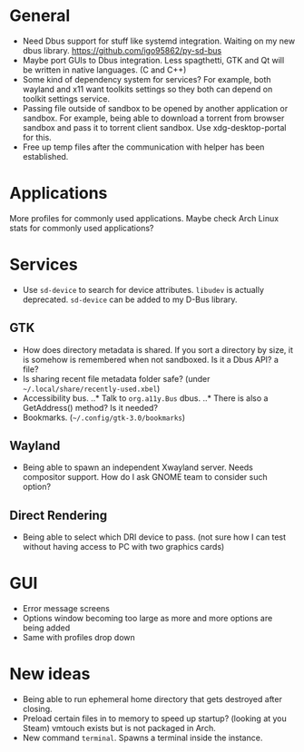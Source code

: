 # General

* Need Dbus support for stuff like systemd integration. Waiting on my new dbus library. https://github.com/igo95862/py-sd-bus
* Maybe port GUIs to Dbus integration. Less spagthetti, GTK and Qt will be written in native languages. (C and C++)
* Some kind of dependency system for services? For example, both wayland and x11 want toolkits settings so they both can depend on toolkit settings service.
* Passing file outside of sandbox to be opened by another application or sandbox. For example, being able to download a torrent from browser sandbox and pass it to torrent client sandbox. Use xdg-desktop-portal for this.
* Free up temp files after the communication with helper has been established.

# Applications

More profiles for commonly used applications.
Maybe check Arch Linux stats for commonly used applications?

# Services

* Use `sd-device` to search for device attributes. `libudev` is actually deprecated. `sd-device` can be added to my D-Bus library.

## GTK

* How does directory metadata is shared. If you sort a directory by size, it is somehow is remembered when not sandboxed. Is it a Dbus API? a file?
* Is sharing recent file metadata folder safe? (under `~/.local/share/recently-used.xbel`)
* Accessibility bus.
..* Talk to `org.a11y.Bus` dbus.
..* There is also a GetAddress() method? Is it needed?
* Bookmarks. (`~/.config/gtk-3.0/bookmarks`)

## Wayland

* Being able to spawn an independent Xwayland server. Needs compositor support. How do I ask GNOME team to consider such option?

## Direct Rendering

* Being able to select which DRI device to pass. (not sure how I can test without having access to PC with two graphics cards)

# GUI

* Error message screens
* Options window becoming too large as more and more options are being added
* Same with profiles drop down

# New ideas

* Being able to run ephemeral home directory that gets destroyed after closing.
* Preload certain files in to memory to speed up startup? (looking at you Steam) vmtouch exists but is not packaged in Arch.
* New command ``terminal``. Spawns a terminal inside the instance.

